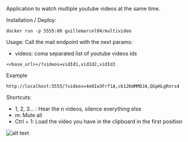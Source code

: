 Application to watch multiple youtube videos at the same time.

Installation / Deploy:

``` docker run -p 5555:80 guillemarcel04/multivideo ```

Usage: Call the mail endpoint with the next params:
 * videos: coma separated list of youtube videos ids

``` <<base_url>>/?videos=vidId1,vidId2,vidId3 ```

Example 

```http://localhost:5555/?videos=4e8Iw3Frf1A,cb12KmMMDJA,QGpHLgRnrx4```


Shortcuts:
* 1, 2, 3... : Hear the n videos, silence everything else
* m: Mute all
* Ctrl + 1: Load the video you have in the clipboard in the first position

![alt text](https://github.com/GuillermoMarcel/multivideo/blob/master/extras/screenshot.png?raw=true)
